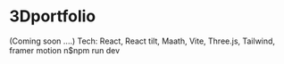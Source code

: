 # 3Dportfolio  

(Coming soon ....)
Tech: React, React tilt, Maath, Vite, Three.js, Tailwind, framer motion
n$npm run dev 
